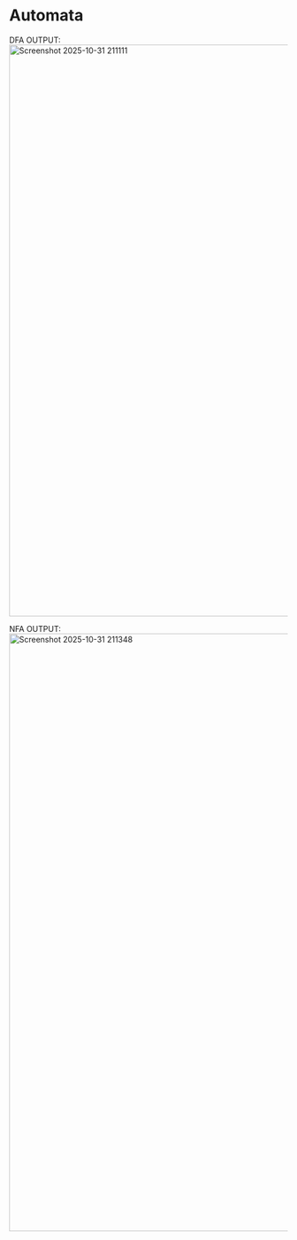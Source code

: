 # Automata
DFA OUTPUT: 
<img width="1918" height="1032" alt="Screenshot 2025-10-31 211111" src="https://github.com/user-attachments/assets/6b2fc62e-3c8d-4c44-9883-90bb417bd8d4" />

NFA OUTPUT:
<img width="1919" height="1079" alt="Screenshot 2025-10-31 211348" src="https://github.com/user-attachments/assets/3886f52e-910d-4b66-80d0-62cd366a59e7" />
